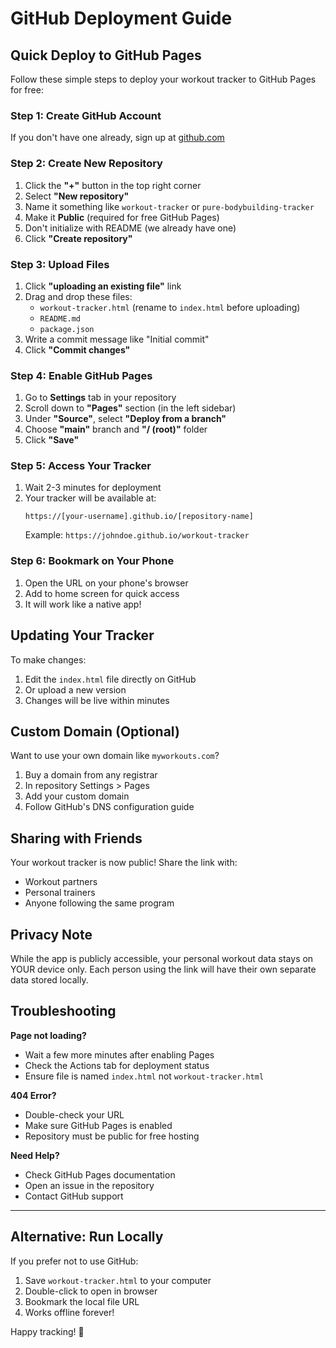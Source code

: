 # GitHub Deployment Guide

## Quick Deploy to GitHub Pages

Follow these simple steps to deploy your workout tracker to GitHub Pages for free:

### Step 1: Create GitHub Account
If you don't have one already, sign up at [github.com](https://github.com)

### Step 2: Create New Repository
1. Click the **"+"** button in the top right corner
2. Select **"New repository"**
3. Name it something like `workout-tracker` or `pure-bodybuilding-tracker`
4. Make it **Public** (required for free GitHub Pages)
5. Don't initialize with README (we already have one)
6. Click **"Create repository"**

### Step 3: Upload Files
1. Click **"uploading an existing file"** link
2. Drag and drop these files:
   - `workout-tracker.html` (rename to `index.html` before uploading)
   - `README.md`
   - `package.json`
3. Write a commit message like "Initial commit"
4. Click **"Commit changes"**

### Step 4: Enable GitHub Pages
1. Go to **Settings** tab in your repository
2. Scroll down to **"Pages"** section (in the left sidebar)
3. Under **"Source"**, select **"Deploy from a branch"**
4. Choose **"main"** branch and **"/ (root)"** folder
5. Click **"Save"**

### Step 5: Access Your Tracker
1. Wait 2-3 minutes for deployment
2. Your tracker will be available at:
   ```
   https://[your-username].github.io/[repository-name]
   ```
   Example: `https://johndoe.github.io/workout-tracker`

### Step 6: Bookmark on Your Phone
1. Open the URL on your phone's browser
2. Add to home screen for quick access
3. It will work like a native app!

## Updating Your Tracker

To make changes:
1. Edit the `index.html` file directly on GitHub
2. Or upload a new version
3. Changes will be live within minutes

## Custom Domain (Optional)

Want to use your own domain like `myworkouts.com`?
1. Buy a domain from any registrar
2. In repository Settings > Pages
3. Add your custom domain
4. Follow GitHub's DNS configuration guide

## Sharing with Friends

Your workout tracker is now public! Share the link with:
- Workout partners
- Personal trainers
- Anyone following the same program

## Privacy Note

While the app is publicly accessible, your personal workout data stays on YOUR device only. Each person using the link will have their own separate data stored locally.

## Troubleshooting

**Page not loading?**
- Wait a few more minutes after enabling Pages
- Check the Actions tab for deployment status
- Ensure file is named `index.html` not `workout-tracker.html`

**404 Error?**
- Double-check your URL
- Make sure GitHub Pages is enabled
- Repository must be public for free hosting

**Need Help?**
- Check GitHub Pages documentation
- Open an issue in the repository
- Contact GitHub support

---

## Alternative: Run Locally

If you prefer not to use GitHub:
1. Save `workout-tracker.html` to your computer
2. Double-click to open in browser
3. Bookmark the local file URL
4. Works offline forever!

Happy tracking! 💪